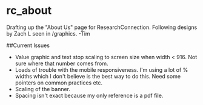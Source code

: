 # rc_about

Drafting up the "About Us" page for ResearchConnection. Following designs by Zach L seen in /graphics.
-Tim

##Current Issues
- Value graphic and text stop scaling to screen size when width < 916. Not sure where that number comes from.
- Loads of trouble with the mobile responsiveness. I'm using a lot of % widths which I don't believe is the best way to do this. Need some pointers on common practices etc.
- Scaling of the banner.
- Spacing isn't exact because my only reference is a pdf file.
